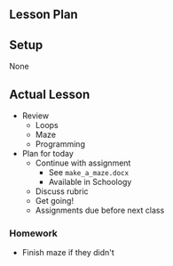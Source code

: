 ## Lesson Plan

## Setup

None

## Actual Lesson

- Review
    - Loops
    - Maze
    - Programming
- Plan for today
    - Continue with assignment
        - See `make_a_maze.docx`
        - Available in Schoology
    - Discuss rubric
    - Get going!
    - Assignments due before next class

### Homework

- Finish maze if they didn't
